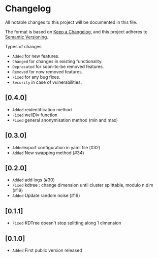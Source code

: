 # Changelog

All notable changes to this project will be documented in this file.

The format is based on [Keep a Changelog](https://keepachangelog.com/en/1.1.0/),
and this project adheres to [Semantic Versioning](https://semver.org/spec/v2.0.0.html).

Types of changes

- `Added` for new features.
- `Changed` for changes in existing functionality.
- `Deprecated` for soon-to-be removed features.
- `Removed` for now removed features.
- `Fixed` for any bug fixes.
- `Security` in case of vulnerabilities.

## [0.4.0]

- `Added` reidentification method
- `Fixed` wellDiv function
- `Fixed` general anonymisation method (min and max)

## [0.3.0]

- `Added`export configuration in yaml file (#32)
- `Added` New swapping method (#34)

## [0.2.0]

- `Added` add logs (#30)
- `Fixed` kdtree : change dimension until cluster splittable, modulo n.dim (#19)
- `Added` Update random noise (#16)

## [0.1.1]

- `Fixed` KDTree doesn't stop splitting along 1 dimension

## [0.1.0]

- `Added` First public version released
